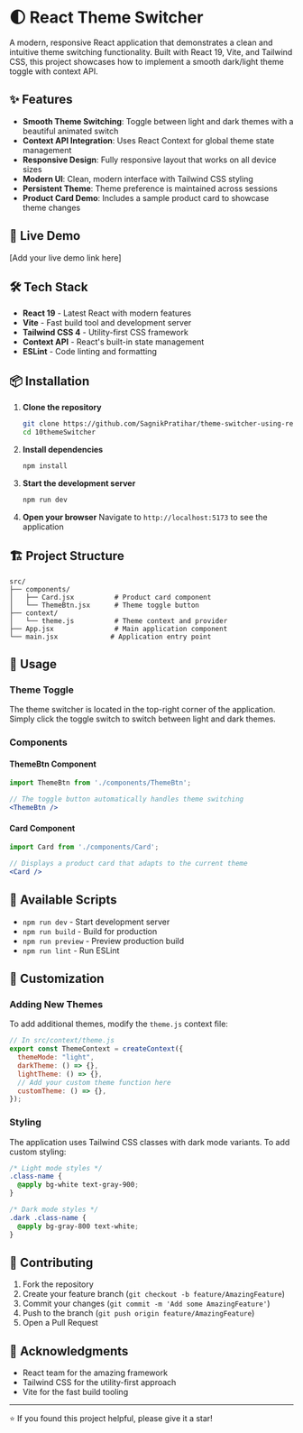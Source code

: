# 🌓 React Theme Switcher

A modern, responsive React application that demonstrates a clean and intuitive theme switching functionality. Built with React 19, Vite, and Tailwind CSS, this project showcases how to implement a smooth dark/light theme toggle with context API.

## ✨ Features

- **Smooth Theme Switching**: Toggle between light and dark themes with a beautiful animated switch
- **Context API Integration**: Uses React Context for global theme state management
- **Responsive Design**: Fully responsive layout that works on all device sizes
- **Modern UI**: Clean, modern interface with Tailwind CSS styling
- **Persistent Theme**: Theme preference is maintained across sessions
- **Product Card Demo**: Includes a sample product card to showcase theme changes

## 🚀 Live Demo

[Add your live demo link here]

## 🛠️ Tech Stack

- **React 19** - Latest React with modern features
- **Vite** - Fast build tool and development server
- **Tailwind CSS 4** - Utility-first CSS framework
- **Context API** - React's built-in state management
- **ESLint** - Code linting and formatting

## 📦 Installation

1. **Clone the repository**
   ```bash
   git clone https://github.com/SagnikPratihar/theme-switcher-using-react.git
   cd 10themeSwitcher
   ```

2. **Install dependencies**
   ```bash
   npm install
   ```

3. **Start the development server**
   ```bash
   npm run dev
   ```

4. **Open your browser**
   Navigate to `http://localhost:5173` to see the application

## 🏗️ Project Structure

```
src/
├── components/
│   ├── Card.jsx          # Product card component
│   └── ThemeBtn.jsx      # Theme toggle button
├── context/
│   └── theme.js          # Theme context and provider
├── App.jsx               # Main application component
└── main.jsx             # Application entry point
```

## 🎯 Usage

### Theme Toggle
The theme switcher is located in the top-right corner of the application. Simply click the toggle switch to switch between light and dark themes.

### Components

#### ThemeBtn Component
```jsx
import ThemeBtn from './components/ThemeBtn';

// The toggle button automatically handles theme switching
<ThemeBtn />
```

#### Card Component
```jsx
import Card from './components/Card';

// Displays a product card that adapts to the current theme
<Card />
```

## 🔧 Available Scripts

- `npm run dev` - Start development server
- `npm run build` - Build for production
- `npm run preview` - Preview production build
- `npm run lint` - Run ESLint

## 🎨 Customization

### Adding New Themes
To add additional themes, modify the `theme.js` context file:

```jsx
// In src/context/theme.js
export const ThemeContext = createContext({
  themeMode: "light",
  darkTheme: () => {},
  lightTheme: () => {},
  // Add your custom theme function here
  customTheme: () => {},
});
```

### Styling
The application uses Tailwind CSS classes with dark mode variants. To add custom styling:

```css
/* Light mode styles */
.class-name {
  @apply bg-white text-gray-900;
}

/* Dark mode styles */
.dark .class-name {
  @apply bg-gray-800 text-white;
}
```

## 🤝 Contributing

1. Fork the repository
2. Create your feature branch (`git checkout -b feature/AmazingFeature`)
3. Commit your changes (`git commit -m 'Add some AmazingFeature'`)
4. Push to the branch (`git push origin feature/AmazingFeature`)
5. Open a Pull Request

## 🙏 Acknowledgments

- React team for the amazing framework
- Tailwind CSS for the utility-first approach
- Vite for the fast build tooling

---

⭐ If you found this project helpful, please give it a star!
